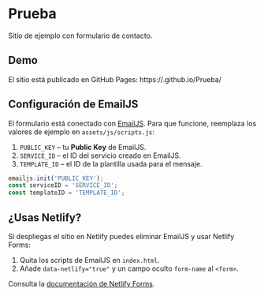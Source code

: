 # Prueba

Sitio de ejemplo con formulario de contacto.

## Demo

El sitio está publicado en GitHub Pages: https://<tu-usuario>.github.io/Prueba/

## Configuración de EmailJS

El formulario está conectado con [EmailJS](https://www.emailjs.com/).
Para que funcione, reemplaza los valores de ejemplo en
`assets/js/scripts.js`:

1. `PUBLIC_KEY` – tu **Public Key** de EmailJS.
2. `SERVICE_ID` – el ID del servicio creado en EmailJS.
3. `TEMPLATE_ID` – el ID de la plantilla usada para el mensaje.

```js
emailjs.init('PUBLIC_KEY');
const serviceID = 'SERVICE_ID';
const templateID = 'TEMPLATE_ID';
```

## ¿Usas Netlify?

Si despliegas el sitio en Netlify puedes eliminar EmailJS y usar
Netlify Forms:

1. Quita los scripts de EmailJS en `index.html`.
2. Añade `data-netlify="true"` y un campo oculto `form-name` al `<form>`.

Consulta la [documentación de Netlify Forms](https://docs.netlify.com/forms/setup/).
